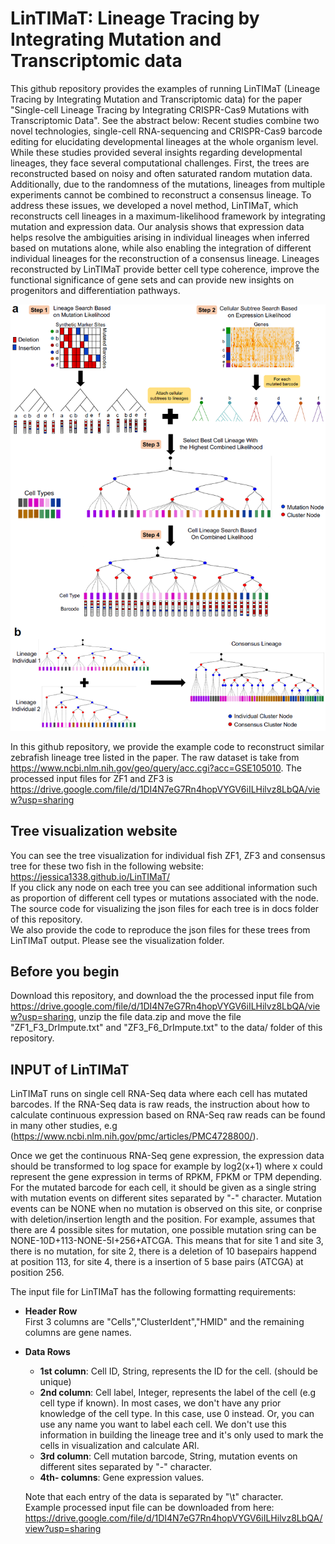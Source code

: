 # LinTIMaT: Lineage Tracing by Integrating Mutation and Transcriptomic data

This github repository provides the examples of running LinTIMaT (Lineage Tracing by Integrating Mutation and Transcriptomic data) for the paper "Single-cell Lineage Tracing by Integrating CRISPR-Cas9 Mutations with Transcriptomic Data". See the abstract below:
Recent studies combine two novel technologies, single-cell RNA-sequencing and CRISPR-Cas9 barcode editing for elucidating developmental lineages at the whole organism level. While these studies provided several insights regarding developmental lineages, they face several computational challenges. First, the trees are reconstructed based on noisy and often saturated random mutation data. Additionally, due to the randomness of the mutations, lineages from multiple experiments cannot be combined to reconstruct a consensus lineage. To address these issues, we developed a novel method, LinTIMaT, which reconstructs cell lineages in a maximum-likelihood framework by integrating mutation and expression data. Our analysis shows that expression data helps resolve the ambiguities arising in individual lineages when inferred based on mutations alone, while also enabling the integration of different individual lineages for the reconstruction of a consensus lineage. Lineages reconstructed by LinTIMaT provide better cell type coherence, improve the functional significance of gene sets and can provide new insights on progenitors and differentiation pathways.

![method_overview](images/method_overview.PNG)

In this github repository, we provide the example code to reconstruct similar zebrafish lineage tree listed in the paper. The raw dataset is take from https://www.ncbi.nlm.nih.gov/geo/query/acc.cgi?acc=GSE105010.
The processed input files for ZF1 and ZF3 is https://drive.google.com/file/d/1DI4N7eG7Rn4hopVYGV6iILHilvz8LbQA/view?usp=sharing

## Tree visualization website
You can see the tree visualization for individual fish ZF1, ZF3 and consensus tree for these two fish in the following website: https://jessica1338.github.io/LinTIMaT/  
If you click any node on each tree you can see additional information such as proportion of different cell types or mutations associated with the node.  
The source code for visualizing the json files for each tree is in docs folder of this repository.  
We also provide the code to reproduce the json files for these trees from LinTIMaT output. Please see the visualization folder.

## Before you begin
Download this repository, and download the the processed input file from https://drive.google.com/file/d/1DI4N7eG7Rn4hopVYGV6iILHilvz8LbQA/view?usp=sharing, unzip the file data.zip and move the file "ZF1_F3_DrImpute.txt" and "ZF3_F6_DrImpute.txt" to the data/ folder of this repository.



## INPUT of LinTIMaT
LinTIMaT runs on single cell RNA-Seq data where each cell has mutated barcodes. If the RNA-Seq data is raw reads, the instruction about how to calculate continuous expression based on RNA-Seq raw reads can be found in many other studies, e.g (https://www.ncbi.nlm.nih.gov/pmc/articles/PMC4728800/). 

Once we get the continuous RNA-Seq gene expression, the expression data should be transformed to log space for example by log2(x+1) where x could represent the gene expression in terms of RPKM, FPKM or TPM depending.   
For the mutated barcode for each cell, it should be given as a single string with mutation events on different sites separated by "-" character. Mutation events can be NONE when no mutation is observed on this site, or conprise with deletion/insertion length and the position. For example, assumes that there are 4 possible sites for mutation, one possible mutation sring can be NONE-10D+113-NONE-5I+256+ATCGA. This means that for site 1 and site 3, there is no mutation, for site 2, there is a deletion of 10 basepairs happend at position 113, for site 4, there is a insertion of 5 base pairs (ATCGA) at position 256.

The input file for LinTIMaT has the following formatting requirements:  
* __Header Row__   
	First 3 columns are "Cells","ClusterIdent","HMID" and the remaining columns are gene names.  
* __Data Rows__   
	* __1st column__: Cell ID, String, represents the ID for the cell. (should be unique)  
	* __2nd column__: Cell label, Integer, represents  the label of the cell (e.g cell type if known). In most cases, we don't have any prior knowledge of the cell type. In this case, use 0 instead. Or, you can use any name you want to label each cell. We don't use this information in building the lineage tree and it's only used to mark the cells in visualization and calculate ARI.  
	* __3rd column__: Cell mutation barcode, String, mutation events on different sites separated by "-" character.  
	* __4th- columns__: Gene expression values.    
    
    Note that each entry of the data is separated by "\t" character.  
	Example processed input file can be downloaded from here:  
    https://drive.google.com/file/d/1DI4N7eG7Rn4hopVYGV6iILHilvz8LbQA/view?usp=sharing
    
    

